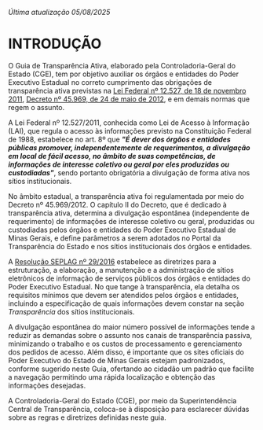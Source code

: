 *Última atualização 05/08/2025*


# INTRODUÇÃO

O Guia de Transparência Ativa, elaborado pela Controladoria-Geral do Estado (CGE), tem por objetivo auxiliar os órgãos e entidades do Poder Executivo Estadual no correto cumprimento das obrigações de transparência ativa previstas na [Lei Federal nº 12.527, de 18 de novembro 2011](http://www.planalto.gov.br/ccivil_03/_ato2011-2014/2011/lei/l12527.htm), [Decreto nº 45.969, de 24 de maio de 2012](https://www.almg.gov.br/legislacao-mineira/texto/DEC/45969/2012/?cons=1), e em demais normas que regem o assunto.

A Lei Federal nº 12.527/2011, conhecida como Lei de Acesso à Informação (LAI), que regula o acesso às informações previsto na Constituição Federal de 1988, estabelece no art. 8º que ***"É dever dos órgãos e entidades públicas promover, independentemente de requerimentos, a divulgação em local de fácil acesso, no âmbito de suas competências, de informações de interesse coletivo ou geral por eles produzidas ou custodiadas"***, sendo portanto obrigatória a divulgação de forma ativa nos sítios institucionais.

No âmbito estadual, a transparência ativa foi regulamentada por meio do Decreto nº 45.969/2012. O capítulo II do Decreto, que é dedicado à transparência ativa, determina a divulgação espontânea (independente de requerimento) de informações de interesse coletivo ou geral, produzidas ou custodiadas pelos órgãos e entidades do Poder Executivo Estadual de Minas Gerais, e define parâmetros a serem adotados no Portal da Transparência do Estado e nos sítios institucionais dos órgãos e entidades.

A [Resolução SEPLAG nº 29/2016](https://www.mg.gov.br/sites/default/files/planejamento/documentos/resolucao_sitios_seplag_29_de_05_07_2016_1.pdf) estabelece as diretrizes para a estruturação, a elaboração, a manutenção e a administração de sítios eletrônicos de informação de serviços públicos dos órgãos e entidades do Poder Executivo Estadual. No que tange à transparência, ela detalha os requisitos mínimos que devem ser atendidos pelos órgãos e entidades, incluindo a especificação de quais informações devem constar na seção *Transparência* dos sítios institucionais.

A divulgação espontânea do maior número possível de informações tende a reduzir as demandas sobre o assunto nos canais de transparência passiva, minimizando o trabalho e os custos de processamento e gerenciamento dos pedidos de acesso. Além disso, é importante que os sites oficiais do Poder Executivo do Estado de Minas Gerais estejam padronizados, conforme sugerido neste Guia, ofertando ao cidadão um padrão que facilite a navegação permitindo uma rápida localização e obtenção das informações desejadas.

A Controladoria-Geral do Estado (CGE), por meio da Superintendência Central de Transparência, coloca-se à disposição para esclarecer dúvidas sobre as regras e diretrizes definidas neste guia.
